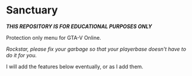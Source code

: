 # Sanctuary
***THIS REPOSITORY IS FOR EDUCATIONAL PURPOSES ONLY***

Protection only menu for GTA-V Online.

*Rockstar, please fix your garbage so that your playerbase doesn't have to do it for you.*

I will add the features below eventually, or as I add them.
